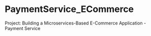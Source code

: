 # PaymentService_ECommerce
Project: Building a Microservices-Based E-Commerce Application - Payment Service
